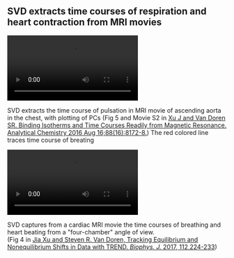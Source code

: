 ## SVD extracts time courses of respiration and heart contraction from MRI movies
<video controls>
<source src="../../png/examples/movieS2-rtMRI-Joseph_Xu2016ACFig5B.mp4", type="video/mp4">

Visit <a href=https://trendmizzou.gitbooks.io/trend-manual/content/examples/multiple/chest.html> online manual</a> to play the MP4 movie, or click <a href=https://github.com/TRENDMizzou/TREND-manual/blob/master/png/examples/movieS2-rtMRI-Joseph_Xu2016ACFig5B.gif?raw=true> this link </a> to play the GIF version.  

<img src="https://github.com/TRENDMizzou/TREND-manual/blob/master/png/examples/movieS2-rtMRI-Joseph_Xu2016ACFig5B.gif?raw=true" width = "400px">

</video>

SVD extracts the time course of pulsation in MRI movie of ascending aorta 
in the chest, with plotting of PCs
(Fig 5 and Movie S2 in [Xu J and Van Doren SR. Binding Isotherms and Time Courses Readily from Magnetic Resonance. Analytical Chemistry 2016 Aug 16;88(16):8172-8.](http://pubs.acs.org/doi/abs/10.1021/acs.analchem.6b01918)) 
The red colored line traces time course of breating


<video controls>
<source src="../../png/examples/cardiac.mp4", type="video/mp4">
Your browser does not support playing MP4 media, please click this link to see the [GIF version](https://github.com/TRENDMizzou/TREND-manual/blob/master/png/examples/cardiac.gif?raw=true)  

Visit <a href=https://trendmizzou.gitbooks.io/trend-manual/content/examples/multiple/chest.html> online manual</a> to play the MP4 movie, or click <a href=https://github.com/TRENDMizzou/TREND-manual/blob/master/png/examples/cardiac.gif?raw=true> this link </a> to play the GIF version.  

<img src="https://github.com/TRENDMizzou/TREND-manual/blob/master/png/examples/cardiac.gif?raw=true" width = "400px">
</video>


SVD captures from a cardiac MRI movie the time courses of breathing and 
heart beating from a
"four-chamber" angle of view.  
(Fig 4 in [Jia Xu and Steven R. Van Doren, Tracking Equilibrium and Nonequilibrium Shifts in Data with TREND. _Biophys. J._ 2017,
112,224-233](http://www.sciencedirect.com/science/article/pii/S0006349516343211))
